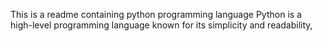 This is a readme containing python programming language
Python is a high-level  programming language known for its simplicity and readability, 